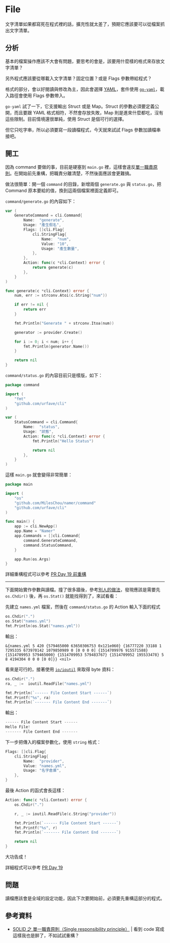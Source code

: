# File

文字清單如果都寫死在程式裡的話，擴充性就太差了，預期它應該要可以從檔案抓出文字清單。

## 分析

基本的檔案操作應該不大會有問題，要思考的會是，該要用什麼樣的格式來存放文字清單？

另外程式應該要從哪載入文字清單？固定位置？或是 Flags 參數帶給程式？

格式的部分，會以好閱讀與修改為主，因此會選擇 [YAML](http://www.yaml.org/)，套件使用 [`go-yaml`](https://github.com/go-yaml/yaml)，載入路徑會使用 Flags 參數帶入。

`go-yaml` 試了一下，它支援輸出 Struct 或是 Map。Struct 的參數必須要定義公開，而且要跟 YAML 格式相符，不然會存放失敗，Map 則是進來什麼都吃，沒有這些限制。目前情境還很單純，使用 Struct 是個可行的選擇。

但它只吃字串，所以必須要寫一段讀檔程式，今天就來試試 Flags 參數加讀檔串接吧。

## 開工

因為 command 要做的事，目前是硬塞到 `main.go` 裡，這樣會違反[單一職責原則][Refactoring Day 7]。在開始前先重構，把職責分離清楚，不然後面應該會更難搞。

做法很簡單：開一個 `command` 的目錄，新增兩個 `generate.go` 與 `status.go`，把 Command 原本要給的值，換到這兩個檔案裡面定義即可。

`command/generate.go` 的內容如下：

```go
var (
	GenerateCommand = cli.Command{
		Name:  "generate",
		Usage: "產生假名",
		Flags: []cli.Flag{
			cli.StringFlag{
				Name:  "num",
				Value: "10",
				Usage: "產生數量",
			},
		},
		Action: func(c *cli.Context) error {
			return generate(c)
		},
	}
)

func generate(c *cli.Context) error {
	num, err := strconv.Atoi(c.String("num"))

	if err != nil {
		return err
	}

	fmt.Println("Generate " + strconv.Itoa(num))

	generator := provider.Create()

	for i := 0; i < num; i++ {
		fmt.Println(generator.Name())
	}

	return nil
}
```

`command/status.go` 的內容目前只是樣版，如下：

```go
package command

import (
	"fmt"
	"github.com/urfave/cli"
)

var (
	StatusCommand = cli.Command{
		Name:  "status",
		Usage: "狀態",
		Action: func(c *cli.Context) error {
			fmt.Println("Hello Status")

			return nil
		},
	}
)
```

這樣 `main.go` 就會變得非常簡單：

```go
package main

import (
	"os"
	"github.com/MilesChou/namer/command"
	"github.com/urfave/cli"
)

func main() {
	app := cli.NewApp()
	app.Name = "Namer"
	app.Commands = []cli.Command{
		command.GenerateCommand,
		command.StatusCommand,
	}

	app.Run(os.Args)
}
```

詳細重構程式可以參考 [PR Day 19 前重構](https://github.com/MilesChou/namer/pull/4)

---

下面開始實作參數與讀檔。撞了很多牆後，參考[別人的做法](https://github.com/rancher/dapper/blob/master/main.go#L104-L108)，發現應該是需要先 `os.Chdir()` 後，再 `os.Stat()` 就能找得到了，來試看看：

先建立 `names.yml` 檔案，然後在 `command/status.go` 的 Action 輸入下面的程式

```go
os.Chdir(".")
os.Stat("names.yml")
fmt.Println(os.Stat("names.yml"))
```

輸出：

```
&{names.yml 5 420 {579465000 63650306753 0x121e060} {16777220 33188 1 7295335 673970142 1079850989 0 [0 0 0 0] {1514709976 915571588} {1514709953 579465000} {1514709953 579483767} {1514709952 195533478} 5 8 4194304 0 0 0 [0 0]}} <nil>
```

看來是可行的，接著使用 [`io/ioutil`](https://golang.org/pkg/io/ioutil/) 來取得 byte 資料：

```go
os.Chdir(".")
ra, _ :=  ioutil.ReadFile("names.yml")

fmt.Println(`------ File Content Start ------`)
fmt.Printf("%s", ra)
fmt.Println(`------- File Content End -------`)
```

輸出：

```go
------ File Content Start ------
Hello File!
------- File Content End -------
```

下一步把傳入的檔案參數化，使用 `string` 格式：

```go
Flags: []cli.Flag{
    cli.StringFlag{
        Name:  "provider",
        Value: "names.yml",
        Usage: "名字倉庫",
    },
}
```

最後 Action 的函式會長這樣：

```go
Action: func(c *cli.Context) error {
    os.Chdir(".")

    r, _ := ioutil.ReadFile(c.String("provider"))

    fmt.Println(`------ File Content Start ------`)
    fmt.Printf("%s", r)
    fmt.Println(`------- File Content End -------`)

    return nil
}
```

大功告成！

詳細程式可以參考 [PR Day 19](https://github.com/MilesChou/namer/pull/5)

## 問題

讀檔應該會是全域的設定功能，因此下次要開始前，必須要先重構這部分的程式。

## 參考資料

* [SOLID 之 單一職責原則（Single responsibility principle）][Refactoring Day 7] | 看到 code 寫成這樣我也是醉了，不如試試重構？

[Refactoring Day 7]: /ironman-refactoring-30-days/day07.md
 